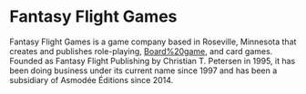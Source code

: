 # Fantasy Flight Games

Fantasy Flight Games is a game company based in Roseville, Minnesota that creates and publishes role-playing, [Board%20game](board), and card games. Founded as Fantasy Flight Publishing by Christian T. Petersen in 1995, it has been doing business under its current name since 1997 and has been a subsidiary of Asmodée Éditions since 2014.